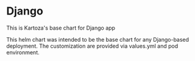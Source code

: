 # Django

This is Kartoza's base chart for Django app

This helm chart was intended to be the base chart for any Django-based deployment.
The customization are provided via values.yml and pod environment. 

